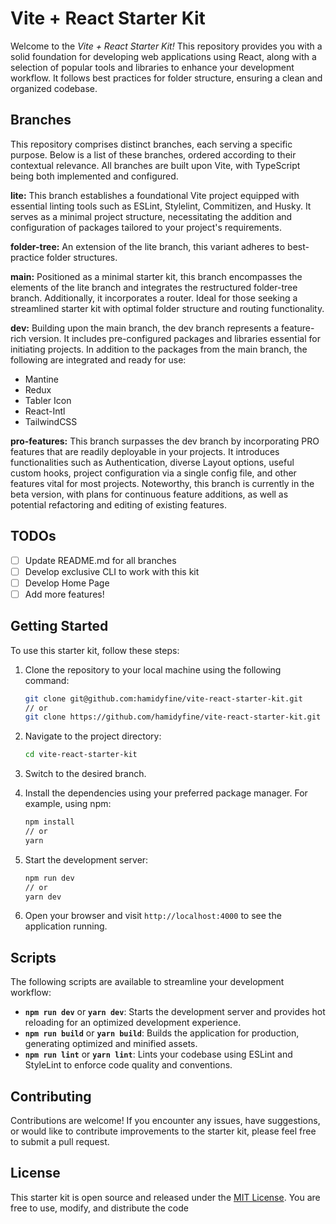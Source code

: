 # Vite + React Starter Kit

Welcome to the *Vite + React Starter Kit!* This repository provides you with a solid foundation for developing web applications using React, along with a selection of popular tools and libraries to enhance your development workflow. It follows best practices for folder structure, ensuring a clean and organized codebase.

## Branches
This repository comprises distinct branches, each serving a specific purpose. Below is a list of these branches, ordered according to their contextual relevance. All branches are built upon Vite, with TypeScript being both implemented and configured.

**lite:** This branch establishes a foundational Vite project equipped with essential linting tools such as ESLint, Stylelint, Commitizen, and Husky. It serves as a minimal project structure, necessitating the addition and configuration of packages tailored to your project's requirements.

**folder-tree:** An extension of the lite branch, this variant adheres to best-practice folder structures.

**main:** Positioned as a minimal starter kit, this branch encompasses the elements of the lite branch and integrates the restructured folder-tree branch. Additionally, it incorporates a router. Ideal for those seeking a streamlined starter kit with optimal folder structure and routing functionality.

**dev:** Building upon the main branch, the dev branch represents a feature-rich version. It includes pre-configured packages and libraries essential for initiating projects. In addition to the packages from the main branch, the following are integrated and ready for use:

- Mantine
- Redux
- Tabler Icon
- React-Intl
- TailwindCSS

**pro-features:** This branch surpasses the dev branch by incorporating PRO features that are readily deployable in your projects. It introduces functionalities such as Authentication, diverse Layout options, useful custom hooks, project configuration via a single config file, and other features vital for most projects. Noteworthy, this branch is currently in the beta version, with plans for continuous feature additions, as well as potential refactoring and editing of existing features.

## TODOs
- [ ] Update README.md for all branches
- [ ] Develop exclusive CLI to work with this kit
- [ ] Develop Home Page
- [ ] Add more features!

## Getting Started

To use this starter kit, follow these steps:

1. Clone the repository to your local machine using the following command:

   ```bash
   git clone git@github.com:hamidyfine/vite-react-starter-kit.git
   // or
   git clone https://github.com/hamidyfine/vite-react-starter-kit.git
   ```

2. Navigate to the project directory:

   ```bash
   cd vite-react-starter-kit
   ```

3. Switch to the desired branch.

4. Install the dependencies using your preferred package manager. For example, using npm:

   ```bash
   npm install
   // or
   yarn
   ```

5. Start the development server:

   ```bash
   npm run dev
   // or
   yarn dev
   ```

6. Open your browser and visit `http://localhost:4000` to see the application running.

## Scripts

The following scripts are available to streamline your development workflow:

- **`npm run dev`** or **`yarn dev`**: Starts the development server and provides hot reloading for an optimized development experience.
- **`npm run build`** or **`yarn build`**: Builds the application for production, generating optimized and minified assets.
- **`npm run lint`** or **`yarn lint`**: Lints your codebase using ESLint and StyleLint to enforce code quality and conventions.

## Contributing

Contributions are welcome! If you encounter any issues, have suggestions, or would like to contribute improvements to the starter kit, please feel free to submit a pull request.

## License

This starter kit is open source and released under the [MIT License](LICENSE). You are free to use, modify, and distribute the code
